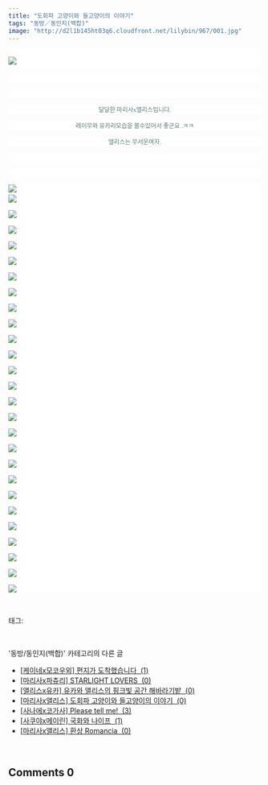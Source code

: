 ```yaml
---
title: "도회파 고양이와 들고양이의 이야기"
tags: "동방／동인지(백합)"
image: "http://d2l1b145ht03q6.cloudfront.net/lilybin/967/001.jpg"
---
```

<div class="article">
<div class="area_view">
<p style="text-align: justify; background: white"><span style="color:#557a74; font-family:돋움; font-size:9pt"><br/><img src="{{ site.imgserver1 }}/lilybin/967/001.jpg"/> 
</span></p><p style="text-align: justify; background: white"> 
 </p><p style="text-align: justify; background: white"> 
 </p><p style="text-align: center; background: white"><span style="color:#557a74; font-family:돋움; font-size:9pt">달달한 마리사x앨리스입니다.
</span></p><p style="text-align: center; background: white"><span style="color:#557a74; font-family:돋움; font-size:9pt">레이무와 유카리모습을 볼수있어서 좋군요 .ㅋㅋ
</span></p><p style="text-align: center; background: white"><span style="color:#557a74; font-family:돋움; font-size:9pt">앨리스는 무서운여자.
</span></p><p style="text-align: center; background: white"> 
 </p><p style="text-align: justify; background: white"> 
 </p><p style="text-align: justify; background: white"><img src="{{ site.imgserver1 }}/lilybin/967/002.jpg"/><span style="color:#557a74; font-family:돋움; font-size:9pt"><br/><img src="{{ site.imgserver1 }}/lilybin/967/003.jpg"/><br/><br/><img src="{{ site.imgserver1 }}/lilybin/967/004.jpg"/><br/><br/><img src="{{ site.imgserver1 }}/lilybin/967/005.jpg"/><br/><br/><img src="{{ site.imgserver1 }}/lilybin/967/006.jpg"/><br/><br/><img src="{{ site.imgserver1 }}/lilybin/967/007.jpg"/><br/><br/><img src="{{ site.imgserver1 }}/lilybin/967/008.jpg"/><br/><br/><img src="{{ site.imgserver1 }}/lilybin/967/009.jpg"/><br/><br/><img src="{{ site.imgserver1 }}/lilybin/967/010.jpg"/><br/><br/><img src="{{ site.imgserver1 }}/lilybin/967/011.jpg"/><br/><br/><img src="{{ site.imgserver1 }}/lilybin/967/012.jpg"/><br/><br/><img src="{{ site.imgserver1 }}/lilybin/967/013.jpg"/><br/><br/><img src="{{ site.imgserver1 }}/lilybin/967/014.jpg"/><br/><br/><img src="{{ site.imgserver1 }}/lilybin/967/015.jpg"/><br/><br/><img src="{{ site.imgserver1 }}/lilybin/967/016.jpg"/><br/><br/><img src="{{ site.imgserver1 }}/lilybin/967/017.jpg"/><br/><br/><img src="{{ site.imgserver1 }}/lilybin/967/018.jpg"/><br/><br/><img src="{{ site.imgserver1 }}/lilybin/967/019.jpg"/><br/><br/><img src="{{ site.imgserver1 }}/lilybin/967/020.jpg"/><br/><br/><img src="{{ site.imgserver1 }}/lilybin/967/021.jpg"/><br/><br/><img src="{{ site.imgserver1 }}/lilybin/967/022.jpg"/><br/><br/><img src="{{ site.imgserver1 }}/lilybin/967/023.jpg"/><br/><br/><img src="{{ site.imgserver1 }}/lilybin/967/024.jpg"/><br/><br/><img src="{{ site.imgserver1 }}/lilybin/967/025.jpg"/><br/><br/><img src="{{ site.imgserver1 }}/lilybin/967/026.jpg"/><br/><br/><img src="{{ site.imgserver1 }}/lilybin/967/027.jpg"/><br/><br/><img src="{{ site.imgserver1 }}/lilybin/967/028.jpg"/>
</span></p>
</div></div><br/>
<div class="tagTrail">
<p>태그: </p>
<ul>
</ul>
</div><br/>
<div class="another">
<p>'동방/동인지(백합)' 카테고리의 다른 글</p>
<ul>
<li><a href="/lilybin_970">
[케이네x모코우외] 편지가 도착했습니다  (1)
</a></li>
<li><a href="/lilybin_969">
[마리사x파츄리] STARLIGHT LOVERS  (0)
</a></li>
<li><a href="/lilybin_968">
[앨리스x유카] 유카와 앨리스의 핑크빛 공간 해바라기밭  (0)
</a></li>
<li><a href="/lilybin_967">
[마리사x앨리스] 도회파 고양이와 들고양이의 이야기  (0)
</a></li>
<li><a href="/lilybin_966">
[사나에x코가사] Please tell me!  (3)
</a></li>
<li><a href="/lilybin_965">
[사쿠야x메이린] 국화와 나이프  (1)
</a></li>
<li><a href="/lilybin_964">
[마리사x앨리스] 환상 Romancia  (0)
</a></li>
</ul>
</div><br/>
<div class="comment">
<h2 class="bold">Comments <span id="commentCount967">0</span></h2>
<div style="clear:both;">
<div id="entry967Comment" style="display:block">
</div>
</div>
</div><br/>
<br/>
<p id="refer"></p>
<br/>

